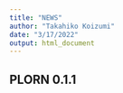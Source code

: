 ```yaml
---
title: "NEWS"
author: "Takahiko Koizumi"
date: "3/17/2022"
output: html_document
---
```


## PLORN 0.1.1


